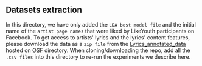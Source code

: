 ## Datasets extraction

In this directory, we have only added the `LDA best model file` and the initial name of the `artist page names` that were liked by LikeYouth participants on Facebook. 
To get access to artists' lyrics and the lyrics' content features, please download the data as a `zip file` from the [Lyrics_annotated_data](https://osf.io/kftqr/files/osfstorage) hosted on [OSF](https://osf.io/kftqr/files/osfstorage) directory. When cloning/downloading the repo, add all the `.csv files` into this directory to re-run the experiments we describe here.

